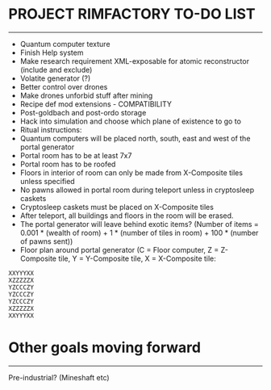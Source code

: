 # PROJECT RIMFACTORY TO-DO LIST
---
- Quantum computer texture
- Finish Help system
- Make research requirement XML-exposable for atomic reconstructor (include and exclude)
- Volatite generator (?)
- Better control over drones
- Make drones unforbid stuff after mining
- Recipe def mod extensions - COMPATIBILITY
- Post-goldbach and post-ordo storage
- Hack into simulation and choose which plane of existence to go to
 - Ritual instructions:
  - Quantum computers will be placed north, south, east and west of the portal generator
  - Portal room has to be at least 7x7
  - Portal room has to be roofed
  - Floors in interior of room can only be made from X-Composite tiles unless specified
  - No pawns allowed in portal room during teleport unless in cryptosleep caskets
  - Cryptosleep caskets must be placed on X-Composite tiles
  - After teleport, all buildings and floors in the room will be erased.
  - The portal generator will leave behind exotic items? (Number of items = 0.001 * (wealth of room) + 1 * (number of tiles in room) + 100 * (number of pawns sent))
  - Floor plan around portal generator (C = Floor computer, Z = Z-Composite tile, Y = Y-Composite tile, X = X-Composite tile:
```
XXYYYXX
XZZZZZX
YZCCCZY
YZCCCZY
YZCCCZY
XZZZZZX
XXYYYXX
```



# Other goals moving forward
---
Pre-industrial? (Mineshaft etc)